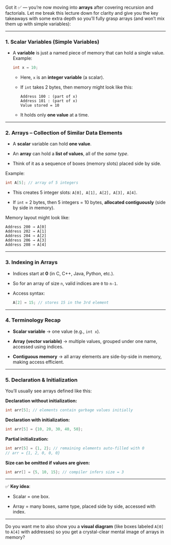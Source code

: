 Got it ✅ — you’re now moving into **arrays** after covering recursion and factorials. Let me break this lecture down for clarity and give you the key takeaways with some extra depth so you’ll fully grasp arrays (and won’t mix them up with simple variables):

---

### 1. **Scalar Variables (Simple Variables)**

- A **variable** is just a named piece of memory that can hold a single value.  
    Example:
    
    ```c
    int x = 10;
    ```
    
    - Here, `x` is an **integer variable** (a scalar).
        
    - If `int` takes 2 bytes, then memory might look like this:
        
        ```
        Address 100 : (part of x)  
        Address 101 : (part of x)  
        Value stored = 10
        ```
        
    - It holds only **one value** at a time.
        

---

### 2. **Arrays – Collection of Similar Data Elements**

- A **scalar** variable can hold **one value**.
    
- An **array** can hold a **list of values**, all of the _same type_.
    
- Think of it as a sequence of boxes (memory slots) placed side by side.
    

Example:

```c
int A[5]; // array of 5 integers
```

- This creates 5 integer slots: `A[0], A[1], A[2], A[3], A[4]`.
    
- If `int` = 2 bytes, then 5 integers = 10 bytes, **allocated contiguously** (side by side in memory).
    

Memory layout might look like:

```
Address 200 → A[0]  
Address 202 → A[1]  
Address 204 → A[2]  
Address 206 → A[3]  
Address 208 → A[4]
```

---

### 3. **Indexing in Arrays**

- Indices start at **0** (in C, C++, Java, Python, etc.).
    
- So for an array of size `n`, valid indices are `0` to `n-1`.
    
- Access syntax:
    
    ```c
    A[2] = 15; // stores 15 in the 3rd element
    ```
    

---

### 4. **Terminology Recap**

- **Scalar variable** → one value (e.g., `int x`).
    
- **Array (vector variable)** → multiple values, grouped under one name, accessed using indices.
    
- **Contiguous memory** → all array elements are side-by-side in memory, making access efficient.
    

---

### 5. **Declaration & Initialization**

You’ll usually see arrays defined like this:

**Declaration without initialization:**

```c
int arr[5]; // elements contain garbage values initially
```

**Declaration with initialization:**

```c
int arr[5] = {10, 20, 30, 40, 50};  
```

**Partial initialization:**

```c
int arr[5] = {1, 2}; // remaining elements auto-filled with 0
// arr = {1, 2, 0, 0, 0}
```

**Size can be omitted if values are given:**

```c
int arr[] = {5, 10, 15}; // compiler infers size = 3
```

---

✅ **Key idea**:

- Scalar = one box.
    
- Array = many boxes, same type, placed side by side, accessed with index.
    

---

Do you want me to also show you a **visual diagram** (like boxes labeled `A[0]` to `A[4]` with addresses) so you get a crystal-clear mental image of arrays in memory?
